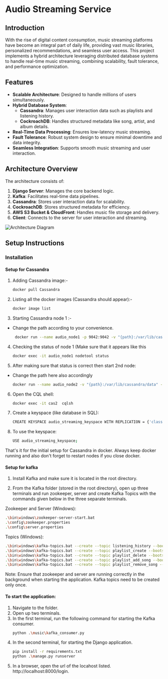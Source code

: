 # Audio Streaming Service

## Introduction
With the rise of digital content consumption, music streaming platforms have become an integral part of daily life, providing vast music libraries, personalized recommendations, and seamless user access. This project implements a hybrid architecture leveraging distributed database systems to handle real-time music streaming, combining scalability, fault tolerance, and performance optimization.

## Features
- **Scalable Architecture**: Designed to handle millions of users simultaneously.
- **Hybrid Database System**:
  - **Cassandra**: Manages user interaction data such as playlists and listening history.
  - **CockroachDB**: Handles structured metadata like song, artist, and album details.
- **Real-Time Data Processing**: Ensures low-latency music streaming.
- **Fault Tolerance**: Robust system design to ensure minimal downtime and data integrity.
- **Seamless Integration**: Supports smooth music streaming and user interaction.

## Architecture Overview
The architecture consists of:
1. **Django Server**: Manages the core backend logic.
2. **Kafka**: Facilitates real-time data pipelines.
3. **Cassandra**: Stores user interaction data for scalability.
4. **CockroachDB**: Stores structured metadata for efficiency.
5. **AWS S3 Bucket & CloudFront**: Handles music file storage and delivery.
6. **Client**: Connects to the server for user interaction and streaming.

![Architecture Diagram](https://drive.google.com/uc?id=1qv3ICie8Zwed2Mzp3-gylXNbCkmceVzJ)

## Setup Instructions

### Installation
#### Setup for Cassandra
1. Adding Cassandra image:-
   ```bash
   docker pull Cassandra
   ```

2. Listing all the docker images (Cassandra should appear):-
   ```bash
   docker image list
   ```

3. Starting Cassandra node 1 :-
- Change the path according to your convenience.
   ```bash
    docker run --name audio_node1 -p 9042:9042 -v "{path}:/var/lib/cassandra/data" -e CASSANDRA_CLUSTER_NAME=AudioCluster -e CASSANDRA_ENDPOINT_SNITCH=GossipingPropertyFileSnitch -e CASSANDRA_DC=datacenter1 -d Cassandra
   ```
4. Checking the status of node 1 (Make sure that it appears like this
    ```bash
	docker exec -it audio_node1 nodetool status
    ```
5. After making sure that status is correct then start 2nd node:
- Change the path here also accordingly
   ```bash
   docker run --name audio_node2 -v "{path}:/var/lib/cassandra/data" -e CASSANDRA_SEEDS="$(docker inspect --format='{{ .NetworkSettings.IPAddress }}' audio_node1)" -e CASSANDRA_CLUSTER_NAME=AudioCluster -e CASSANDRA_ENDPOINT_SNITCH=GossipingPropertyFileSnitch -e CASSANDRA_DC=datacenter1 -d cassandra:latest
   ```

6. Open the CQL shell:
   ```bash
   docker exec -it cas2  cqlsh
   ```

7. Create a keyspace (like database in SQL):
   ```bash
   CREATE KEYSPACE audio_streaming_keyspace WITH REPLICATION = {'class' : 'SimpleStrategy', 'replication_factor' : 2};
   ```

8. To use the keyspace:
   ```bash
   USE audio_streaming_keyspace;
   ```

That's it for the initial setup for Cassandra in docker. Always keep docker running and also don't forget to restart nodes if you close docker.

#### Setup for kafka
1. Install Kafka and make sure it is located in the root directory. 

2. From the Kafka folder (stored in the root directory), open up three terminals and run zookeeper, server and create Kafka Topics with the commands given below in the three separate terminals.

Zookeeper and Server (Windows):
   ```bash
   .\bin\windows\zookeeper-server-start.bat 
   .\config\zookeeper.properties
   .\config\server.properties
   ```

Topics (Windows):
   ```bash
   .\bin\windows\kafka-topics.bat --create --topic listening_history --bootstrap-server localhost:9092
   .\bin\windows\kafka-topics.bat --create --topic playlist_create --bootstrap-server localhost:9092
   .\bin\windows\kafka-topics.bat --create --topic playlist_delete --bootstrap-server localhost:9092
   .\bin\windows\kafka-topics.bat --create --topic playlist_add_song --bootstrap-server localhost:9092
   .\bin\windows\kafka-topics.bat --create --topic playlist_remove_song --bootstrap- server localhost:9092
   ```

Note: Ensure that zookeeper and server are running correctly in the background when starting the application. Kafka topics need to be created only once.

#### To start the application:
1. Navigate to the folder.
2. Open up two terminals.
2. In the first terminal, run the following command for starting the Kafka consumer.
    ```bash
	python .\music\kafka_consumer.py
    ```
3. In the second terminal, for starting the Django application.
    ```bash
    pip install -r requirements.txt
	python .\manage.py runserver
    ```
4. In a browser, open the url of the locahost listed. http://localhost:8000/login.
